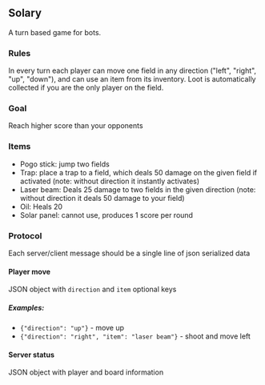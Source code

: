 ## Solary

A turn based game for bots.


### Rules

In every turn each player can move one field in any direction ("left", "right", "up", "down"), and can use an item from its inventory. Loot is automatically collected if you are the only player on the field.


### Goal

Reach higher score than your opponents


### Items

 - Pogo stick: jump two fields
 - Trap: place a trap to a field, which deals 50 damage on the given field if activated (note: without direction it instantly activates)
 - Laser beam: Deals 25 damage to two fields in the given direction (note: without direction it deals 50 damage to your field)
 - Oil: Heals 20
 - Solar panel: cannot use, produces 1 score per round


### Protocol

Each server/client message should be a single line of json serialized data


#### Player move

JSON object with `direction` and `item` optional keys


##### Examples:

 - `{"direction": "up"}` - move up
 - `{"direction": "right", "item": "laser beam"}` - shoot and move left


#### Server status

JSON object with player and board information
